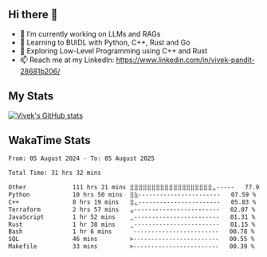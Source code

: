 ## Hi there 👋

- 🔭 I’m currently working on LLMs and RAGs
- 🌱 Learning to BUIDL with Python, C++, Rust and Go 
- 🤔 Exploring Low-Level Programming using C++ and Rust 
- 📫 Reach me at my LinkedIn: https://www.linkedin.com/in/vivek-pandit-28681b206/

## My Stats
[![Vivek's GitHub stats](https://github-readme-stats.vercel.app/api?username=ipanditi&show_icons=true&theme=dark)](https://ipanditi.github.io/)

## WakaTime Stats
<!--START_SECTION:waka-->

```txt
From: 05 August 2024 - To: 05 August 2025

Total Time: 31 hrs 32 mins

Other             111 hrs 21 mins ⣿⣿⣿⣿⣿⣿⣿⣿⣿⣿⣿⣿⣿⣿⣿⣿⣿⣿⣿⣄-----   77.93 %
Python            10 hrs 50 mins  ⣿⣷-----------------------   07.59 %
C++               8 hrs 19 mins   ⣿⣄-----------------------   05.83 %
Terraform         2 hrs 57 mins   ⣤------------------------   02.07 %
JavaScript        1 hr 52 mins    ⣀------------------------   01.31 %
Rust              1 hr 38 mins    ⣀------------------------   01.15 %
Bash              1 hr 6 mins      ------------------------   00.78 %
SQL               46 mins         >------------------------   00.55 %
Makefile          33 mins         >------------------------   00.39 %
```

<!--END_SECTION:waka-->


